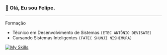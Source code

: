### 👋 Olá, Eu sou Felipe.
-----
Formação

- Técnico em Desenvolvimento de Sistemas `(ETEC ANTÔNIO DEVISATE)`
- Cursando Sistemas Inteligentes `(FATEC SHUNJI NISHIMURA)`

[![My Skills](https://skillicons.dev/icons?i=dart,flutter,react,angular,java,mysql,go,php,python)](https://skillicons.dev)
